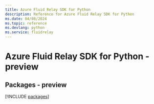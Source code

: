 ```yaml
---
title: Azure Fluid Relay SDK for Python
description: Reference for Azure Fluid Relay SDK for Python
ms.date: 04/08/2024
ms.topic: reference
ms.devlang: python
ms.service: fluidrelay
---
```

# Azure Fluid Relay SDK for Python - preview
## Packages - preview
[!INCLUDE [packages](fluid-relay-index.md)]